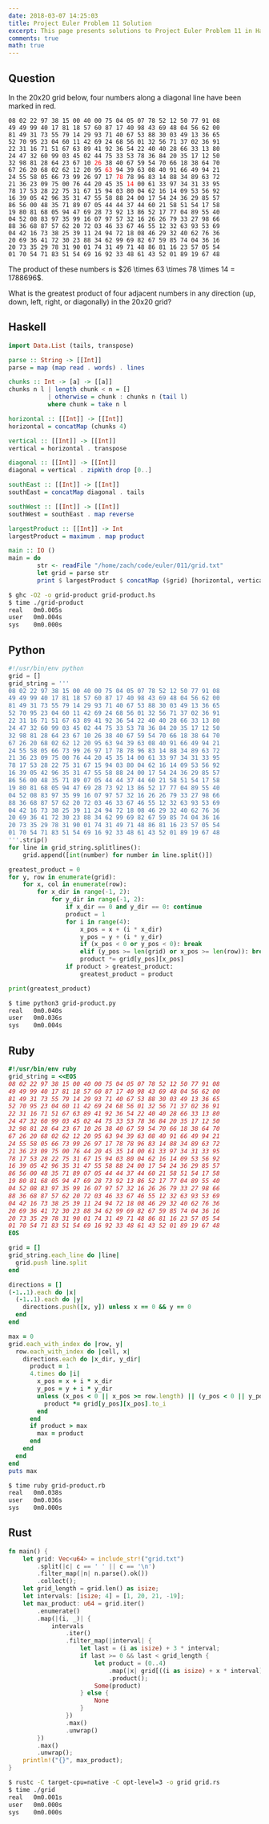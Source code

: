 ```yaml
---
date: 2018-03-07 14:25:03
title: Project Euler Problem 11 Solution
excerpt: This page presents solutions to Project Euler Problem 11 in Haskell, Python, Ruby and Rust.
comments: true
math: true
---
```



## Question

<p>
In the 20x20 grid below, four numbers along a diagonal line 
have been marked in red.
</p>

<pre><code>08 02 22 97 38 15 00 40 00 75 04 05 07 78 52 12 50 77 91 08
49 49 99 40 17 81 18 57 60 87 17 40 98 43 69 48 04 56 62 00
81 49 31 73 55 79 14 29 93 71 40 67 53 88 30 03 49 13 36 65
52 70 95 23 04 60 11 42 69 24 68 56 01 32 56 71 37 02 36 91
22 31 16 71 51 67 63 89 41 92 36 54 22 40 40 28 66 33 13 80
24 47 32 60 99 03 45 02 44 75 33 53 78 36 84 20 35 17 12 50
32 98 81 28 64 23 67 10 <span style="color:#ff0000;">26</span> 38 40 67 59 54 70 66 18 38 64 70
67 26 20 68 02 62 12 20 95 <span style="color:#ff0000;">63</span> 94 39 63 08 40 91 66 49 94 21
24 55 58 05 66 73 99 26 97 17 <span style="color:#ff0000;">78</span> 78 96 83 14 88 34 89 63 72
21 36 23 09 75 00 76 44 20 45 35 <span style="color:#ff0000;">14</span> 00 61 33 97 34 31 33 95
78 17 53 28 22 75 31 67 15 94 03 80 04 62 16 14 09 53 56 92
16 39 05 42 96 35 31 47 55 58 88 24 00 17 54 24 36 29 85 57
86 56 00 48 35 71 89 07 05 44 44 37 44 60 21 58 51 54 17 58
19 80 81 68 05 94 47 69 28 73 92 13 86 52 17 77 04 89 55 40
04 52 08 83 97 35 99 16 07 97 57 32 16 26 26 79 33 27 98 66
88 36 68 87 57 62 20 72 03 46 33 67 46 55 12 32 63 93 53 69
04 42 16 73 38 25 39 11 24 94 72 18 08 46 29 32 40 62 76 36
20 69 36 41 72 30 23 88 34 62 99 69 82 67 59 85 74 04 36 16
20 73 35 29 78 31 90 01 74 31 49 71 48 86 81 16 23 57 05 54
01 70 54 71 83 51 54 69 16 92 33 48 61 43 52 01 89 19 67 48
</code></pre>

<p>
The product of these numbers is $26 \times 63 \times 78 \times 14 = 1788696$.
</p>

<p>
What is the greatest product of four adjacent numbers in any
direction (up, down, left, right, or diagonally) in the 20x20 grid?
</p>






## Haskell

```haskell
import Data.List (tails, transpose)

parse :: String -> [[Int]]
parse = map (map read . words) . lines

chunks :: Int -> [a] -> [[a]]
chunks n l | length chunk < n = []
           | otherwise = chunk : chunks n (tail l)
           where chunk = take n l

horizontal :: [[Int]] -> [[Int]]
horizontal = concatMap (chunks 4)

vertical :: [[Int]] -> [[Int]]
vertical = horizontal . transpose

diagonal :: [[Int]] -> [[Int]]
diagonal = vertical . zipWith drop [0..]

southEast :: [[Int]] -> [[Int]]
southEast = concatMap diagonal . tails

southWest :: [[Int]] -> [[Int]]
southWest = southEast . map reverse

largestProduct :: [[Int]] -> Int
largestProduct = maximum . map product

main :: IO ()
main = do
        str <- readFile "/home/zach/code/euler/011/grid.txt"
        let grid = parse str
        print $ largestProduct $ concatMap ($grid) [horizontal, vertical, southEast, southWest]

```


```bash
$ ghc -O2 -o grid-product grid-product.hs
$ time ./grid-product
real   0m0.005s
user   0m0.004s
sys    0m0.000s
```



## Python

```python
#!/usr/bin/env python
grid = []
grid_string = '''
08 02 22 97 38 15 00 40 00 75 04 05 07 78 52 12 50 77 91 08
49 49 99 40 17 81 18 57 60 87 17 40 98 43 69 48 04 56 62 00
81 49 31 73 55 79 14 29 93 71 40 67 53 88 30 03 49 13 36 65
52 70 95 23 04 60 11 42 69 24 68 56 01 32 56 71 37 02 36 91
22 31 16 71 51 67 63 89 41 92 36 54 22 40 40 28 66 33 13 80
24 47 32 60 99 03 45 02 44 75 33 53 78 36 84 20 35 17 12 50
32 98 81 28 64 23 67 10 26 38 40 67 59 54 70 66 18 38 64 70
67 26 20 68 02 62 12 20 95 63 94 39 63 08 40 91 66 49 94 21
24 55 58 05 66 73 99 26 97 17 78 78 96 83 14 88 34 89 63 72
21 36 23 09 75 00 76 44 20 45 35 14 00 61 33 97 34 31 33 95
78 17 53 28 22 75 31 67 15 94 03 80 04 62 16 14 09 53 56 92
16 39 05 42 96 35 31 47 55 58 88 24 00 17 54 24 36 29 85 57
86 56 00 48 35 71 89 07 05 44 44 37 44 60 21 58 51 54 17 58
19 80 81 68 05 94 47 69 28 73 92 13 86 52 17 77 04 89 55 40
04 52 08 83 97 35 99 16 07 97 57 32 16 26 26 79 33 27 98 66
88 36 68 87 57 62 20 72 03 46 33 67 46 55 12 32 63 93 53 69
04 42 16 73 38 25 39 11 24 94 72 18 08 46 29 32 40 62 76 36
20 69 36 41 72 30 23 88 34 62 99 69 82 67 59 85 74 04 36 16
20 73 35 29 78 31 90 01 74 31 49 71 48 86 81 16 23 57 05 54
01 70 54 71 83 51 54 69 16 92 33 48 61 43 52 01 89 19 67 48
'''.strip()
for line in grid_string.splitlines():
    grid.append([int(number) for number in line.split()])

greatest_product = 0
for y, row in enumerate(grid):
    for x, col in enumerate(row):
        for x_dir in range(-1, 2):
            for y_dir in range(-1, 2):
                if x_dir == 0 and y_dir == 0: continue
                product = 1
                for i in range(4):
                    x_pos = x + (i * x_dir)
                    y_pos = y + (i * y_dir)
                    if (x_pos < 0 or y_pos < 0): break
                    elif (y_pos >= len(grid) or x_pos >= len(row)): break
                    product *= grid[y_pos][x_pos]
                if product > greatest_product:
                    greatest_product = product

print(greatest_product)
```


```bash
$ time python3 grid-product.py
real   0m0.040s
user   0m0.036s
sys    0m0.004s
```



## Ruby

```ruby
#!/usr/bin/env ruby
grid_string = <<EOS
08 02 22 97 38 15 00 40 00 75 04 05 07 78 52 12 50 77 91 08
49 49 99 40 17 81 18 57 60 87 17 40 98 43 69 48 04 56 62 00
81 49 31 73 55 79 14 29 93 71 40 67 53 88 30 03 49 13 36 65
52 70 95 23 04 60 11 42 69 24 68 56 01 32 56 71 37 02 36 91
22 31 16 71 51 67 63 89 41 92 36 54 22 40 40 28 66 33 13 80
24 47 32 60 99 03 45 02 44 75 33 53 78 36 84 20 35 17 12 50
32 98 81 28 64 23 67 10 26 38 40 67 59 54 70 66 18 38 64 70
67 26 20 68 02 62 12 20 95 63 94 39 63 08 40 91 66 49 94 21
24 55 58 05 66 73 99 26 97 17 78 78 96 83 14 88 34 89 63 72
21 36 23 09 75 00 76 44 20 45 35 14 00 61 33 97 34 31 33 95
78 17 53 28 22 75 31 67 15 94 03 80 04 62 16 14 09 53 56 92
16 39 05 42 96 35 31 47 55 58 88 24 00 17 54 24 36 29 85 57
86 56 00 48 35 71 89 07 05 44 44 37 44 60 21 58 51 54 17 58
19 80 81 68 05 94 47 69 28 73 92 13 86 52 17 77 04 89 55 40
04 52 08 83 97 35 99 16 07 97 57 32 16 26 26 79 33 27 98 66
88 36 68 87 57 62 20 72 03 46 33 67 46 55 12 32 63 93 53 69
04 42 16 73 38 25 39 11 24 94 72 18 08 46 29 32 40 62 76 36
20 69 36 41 72 30 23 88 34 62 99 69 82 67 59 85 74 04 36 16
20 73 35 29 78 31 90 01 74 31 49 71 48 86 81 16 23 57 05 54
01 70 54 71 83 51 54 69 16 92 33 48 61 43 52 01 89 19 67 48
EOS

grid = []
grid_string.each_line do |line|
  grid.push line.split
end

directions = []
(-1..1).each do |x|
  (-1..1).each do |y|
    directions.push([x, y]) unless x == 0 && y == 0
  end
end

max = 0
grid.each_with_index do |row, y|
  row.each_with_index do |cell, x|
    directions.each do |x_dir, y_dir|
      product = 1
      4.times do |i|
        x_pos = x + i * x_dir
        y_pos = y + i * y_dir
        unless (x_pos < 0 || x_pos >= row.length) || (y_pos < 0 || y_pos >= grid.length)
          product *= grid[y_pos][x_pos].to_i
        end
      end
      if product > max
        max = product
      end
    end
  end
end
puts max

```


```bash
$ time ruby grid-product.rb
real   0m0.038s
user   0m0.036s
sys    0m0.000s
```



## Rust

```rust
fn main() {
    let grid: Vec<u64> = include_str!("grid.txt")
        .split(|c| c == ' ' || c == '\n')
        .filter_map(|n| n.parse().ok())
        .collect();
    let grid_length = grid.len() as isize;
    let intervals: [isize; 4] = [1, 20, 21, -19];
    let max_product: u64 = grid.iter()
        .enumerate()
        .map(|(i, _)| {
            intervals
                .iter()
                .filter_map(|interval| {
                    let last = (i as isize) + 3 * interval;
                    if last >= 0 && last < grid_length {
                        let product = (0..4)
                            .map(|x| grid[((i as isize) + x * interval) as usize])
                            .product();
                        Some(product)
                    } else {
                        None
                    }
                })
                .max()
                .unwrap()
        })
        .max()
        .unwrap();
    println!("{}", max_product);
}
```


```bash
$ rustc -C target-cpu=native -C opt-level=3 -o grid grid.rs
$ time ./grid
real   0m0.001s
user   0m0.000s
sys    0m0.000s
```


